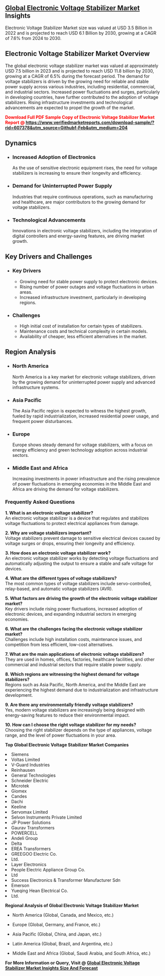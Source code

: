<h2><a href="https://www.verifiedmarketreports.com/download-sample/?rid=607378&amp;utm_source=Githubf&amp;utm_medium=204" target="_blank">Global Electronic Voltage Stabilizer Market</a> Insights</h2><p>Electronic Voltage Stabilizer Market size was valued at USD 3.5 Billion in 2022 and is projected to reach USD 6.1 Billion by 2030, growing at a CAGR of 7.6% from 2024 to 2030.</p><p> <h2>Electronic Voltage Stabilizer Market Overview</h2> <p>The global electronic voltage stabilizer market was valued at approximately USD 7.5 billion in 2023 and is projected to reach USD 11.8 billion by 2030, growing at a CAGR of 6.5% during the forecast period. The demand for voltage stabilizers is driven by the growing need for reliable and stable power supply across various industries, including residential, commercial, and industrial sectors. Increased power fluctuations and surges, particularly in developing countries, have further contributed to the adoption of voltage stabilizers. Rising infrastructure investments and technological advancements are expected to propel the growth of the market.</p> <p><strong><p><span class=""><span style="color: #ff0000;"><strong>Download Full PDF Sample Copy of Electronic Voltage Stabilizer Market Report</strong> @ </span><a href="https://www.verifiedmarketreports.com/download-sample/?rid=607378&amp;utm_source=Githubf-Feb&amp;utm_medium=204" target="_blank">https://www.verifiedmarketreports.com/download-sample/?rid=607378&amp;utm_source=Githubf-Feb&amp;utm_medium=204</a></span></p></strong></p> <h2>Dynamics</h2> <ul> <li><h3>Increased Adoption of Electronics</h3> As the use of sensitive electronic equipment rises, the need for voltage stabilizers is increasing to ensure their longevity and efficiency.</li> <li><h3>Demand for Uninterrupted Power Supply</h3> Industries that require continuous operations, such as manufacturing and healthcare, are major contributors to the growing demand for voltage stabilizers.</li> <li><h3>Technological Advancements</h3> Innovations in electronic voltage stabilizers, including the integration of digital controllers and energy-saving features, are driving market growth.</li> </ul> <h2>Key Drivers and Challenges</h2> <ul> <li><h3>Key Drivers</h3> <ul> <li>Growing need for stable power supply to protect electronic devices.</li> <li>Rising number of power outages and voltage fluctuations in urban areas.</li> <li>Increased infrastructure investment, particularly in developing regions.</li> </ul> </li> <li><h3>Challenges</h3> <ul> <li>High initial cost of installation for certain types of stabilizers.</li> <li>Maintenance costs and technical complexity in certain models.</li> <li>Availability of cheaper, less efficient alternatives in the market.</li> </ul> </li> </ul> <h2>Region Analysis</h2> <ul> <li><h3>North America</h3> North America is a key market for electronic voltage stabilizers, driven by the growing demand for uninterrupted power supply and advanced infrastructure systems.</li> <li><h3>Asia Pacific</h3> The Asia Pacific region is expected to witness the highest growth, fueled by rapid industrialization, increased residential power usage, and frequent power disturbances.</li> <li><h3>Europe</h3> Europe shows steady demand for voltage stabilizers, with a focus on energy efficiency and green technology adoption across industrial sectors.</li> <li><h3>Middle East and Africa</h3> Increasing investments in power infrastructure and the rising prevalence of power fluctuations in emerging economies in the Middle East and Africa are driving the demand for voltage stabilizers.</li> </ul> <h3>Frequently Asked Questions</h3> <p><strong>1. What is an electronic voltage stabilizer?</strong><br>An electronic voltage stabilizer is a device that regulates and stabilizes voltage fluctuations to protect electrical appliances from damage.</p> <p><strong>2. Why are voltage stabilizers important?</strong><br>Voltage stabilizers prevent damage to sensitive electrical devices caused by voltage surges or drops, ensuring their longevity and efficiency.</p> <p><strong>3. How does an electronic voltage stabilizer work?</strong><br>An electronic voltage stabilizer works by detecting voltage fluctuations and automatically adjusting the output to ensure a stable and safe voltage for devices.</p> <p><strong>4. What are the different types of voltage stabilizers?</strong><br>The most common types of voltage stabilizers include servo-controlled, relay-based, and automatic voltage stabilizers (AVR).</p> <p><strong>5. What factors are driving the growth of the electronic voltage stabilizer market?</strong><br>Key drivers include rising power fluctuations, increased adoption of electronic devices, and expanding industrial sectors in emerging economies.</p> <p><strong>6. What are the challenges facing the electronic voltage stabilizer market?</strong><br>Challenges include high installation costs, maintenance issues, and competition from less efficient, low-cost alternatives.</p> <p><strong>7. What are the main applications of electronic voltage stabilizers?</strong><br>They are used in homes, offices, factories, healthcare facilities, and other commercial and industrial sectors that require stable power supply.</p> <p><strong>8. Which regions are witnessing the highest demand for voltage stabilizers?</strong><br>Regions such as Asia Pacific, North America, and the Middle East are experiencing the highest demand due to industrialization and infrastructure development.</p> <p><strong>9. Are there any environmentally friendly voltage stabilizers?</strong><br>Yes, modern voltage stabilizers are increasingly being designed with energy-saving features to reduce their environmental impact.</p> <p><strong>10. How can I choose the right voltage stabilizer for my needs?</strong><br>Choosing the right stabilizer depends on the type of appliances, voltage range, and the level of power fluctuations in your area.</p> </p><p><strong>Top Global Electronic Voltage Stabilizer Market Companies</strong></p><div data-test-id=""><p><li>Siemens</li><li> Voltas Limited</li><li> V-Guard Industries</li><li> Reinhausen</li><li> General Technologies</li><li> Schneider Electric</li><li> Microtek</li><li> Giomex</li><li> Candes</li><li> Dachi</li><li> Keeline</li><li> Servomax Limited</li><li> Selvon Instruments Private Limited</li><li> JP Power Solutions</li><li> Gaurav Transformers</li><li> POWERCELL</li><li> Andeli Group</li><li> Delta</li><li> EREA Transformers</li><li> GREEGOO Electric Co.</li><li>Ltd.</li><li> Layer Electronics</li><li> People Electric Appliance Group Co.</li><li> Ltd</li><li> Success Electronics & Transformer Manufacturer Sdn</li><li> Emerson</li><li> Yueqing Hean Electrical Co.</li><li> Ltd.</li></p><div><strong>Regional Analysis of&nbsp;Global Electronic Voltage Stabilizer Market</strong></div><ul><li dir="ltr"><p dir="ltr">North America&nbsp;(Global, Canada, and Mexico, etc.)</p></li><li dir="ltr"><p dir="ltr">Europe (Global, Germany, and France, etc.)</p></li><li dir="ltr"><p dir="ltr">Asia Pacific&nbsp;(Global, China, and Japan, etc.)</p></li><li dir="ltr"><p dir="ltr">Latin America&nbsp;(Global, Brazil, and Argentina, etc.)</p></li><li dir="ltr">Middle East and Africa&nbsp;(Global, Saudi Arabia, and South Africa, etc.)</li></ul><p><strong>For More Information or Query, Visit @&nbsp;</strong><strong><a href="https://www.verifiedmarketreports.com/product/electronic-voltage-stabilizer-market/?utm_source=Githubf&amp;utm_medium=204" target="_blank">Global Electronic Voltage Stabilizer Market Insights Size And Forecast</a></strong></p></div>
